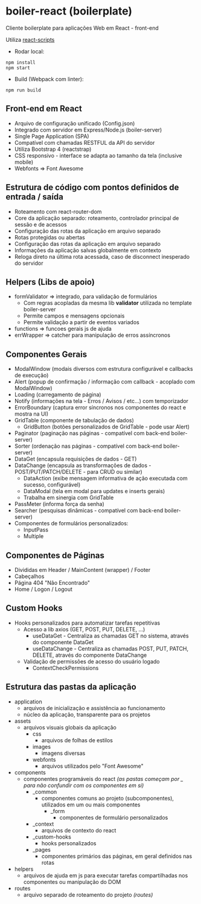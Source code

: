 # boiler-react (boilerplate)

Cliente boilerplate para aplicações Web em React - front-end

Utiliza [react-scripts](https://github.com/facebook/create-react-app)

* Rodar local:
```
npm install
npm start
```

* Build (Webpack com linter):
```
npm run build
```

## Front-end em React
  - Arquivo de configuração unificado (Config.json)
  - Integrado com servidor em Express/Node.js (boiler-server)
  - Single Page Application (SPA)
  - Compatível com chamadas RESTFUL da API do servidor
  - Utiliza Bootstrap 4 (reactstrap)
  - CSS responsivo - interface se adapta ao tamanho da tela (inclusive mobile)
  - Webfonts => Font Awesome

## Estrutura de código com pontos definidos de entrada / saída
  - Roteamento com react-router-dom
  - Core da aplicação separado: roteamento, controlador principal de sessão e de acessos
  - Configuração das rotas da aplicação em arquivo separado
  - Rotas protegidas ou abertas
  - Configuração das rotas da aplicação em arquivo separado
  - Informações da aplicação salvas globalmente em contexto
  - Reloga direto na última rota acessada, caso de disconnect inesperado do servidor

## Helpers (Libs de apoio)
  - formValidator => integrado, para validação de formulários
    + Com regras acopladas da mesma lib **validator** utilizada no template boiler-server
    + Permite campos e mensagens opcionais
    + Permite validação a partir de eventos variados
  - functions => funcoes gerais js de ajuda
  - errWrapper => catcher para manipulação de erros assíncronos

## Componentes Gerais
  - ModalWindow (modais diversos com estrutura configurável e callbacks de execução)
  - Alert (popup de confirmação / informação com callback - acoplado com ModalWindow)
  - Loading (carregamento de página)
  - Notify (informações na tela - Erros / Avisos / etc...) com temporizador
  - ErrorBoundary (captura error síncronos nos componentes do react e mostra na UI)
  - GridTable (componente de tabulação de dados)
    + GridButton (botões personalizados de GridTable - pode usar Alert)
  - Paginator (paginação nas páginas - compatível com back-end boiler-server)
  - Sorter (ordenação nas páginas - compatível com back-end boiler-server)
  - DataGet (encapsula requisições de dados - GET)
  - DataChange (encapsula as transformações de dados - POST/PUT/PATCH/DELETE - para CRUD ou similar)
    + DataAction (exibe mensagem informativa de ação executada com sucesso, configurável)
    + DataModal (tela em modal para updates e inserts gerais)
    + Trabalha em sinergia com GridTable
  - PassMeter (informa força da senha)
  - Searcher (pesquisas dinâmicas - compatível com back-end boiler-server)
  - Componentes de formulários personalizados:
    + InputPass
    + Multiple

## Componentes de Páginas
  - Divididas em Header / MainContent (wrapper) / Footer
  - Cabeçalhos
  - Página 404 "Não Encontrado"
  - Home / Logon / Logout

## Custom Hooks
  - Hooks personalizados para automatizar tarefas repetitivas
    + Acesso a lib axios (GET, POST, PUT, DELETE, ...)
      * useDataGet - Centraliza as chamadas GET no sistema, através do componente DataGet
      * useDataChange - Centraliza as chamadas POST, PUT, PATCH, DELETE, através do componente DataChange
    + Validação de permissões de acesso do usuário logado
      * ContextCheckPermissions

## Estrutura das pastas da aplicação
  - application
    + arquivos de inicialização e assistência ao funcionamento
    + núcleo da aplicação, transparente para os projetos
  - assets
    + arquivos visuais globais da aplicação
      * css
        - arquivos de folhas de estilos
      * images
        - imagens diversas
      * webfonts
        - arquivos utilizados pelo "Font Awesome"
  - components
    + componentes programáveis do react _(as pastas começam por _ para não confundir com os componentes em si)_
      + _common
        * componentes comuns ao projeto (subcomponentes), utilizados em um ou mais componentes
          - _form
            + componentes de formulário personalizados
      + _context
        * arquivos de contexto do react
      + _custom-hooks
        * hooks personalizados
      + _pages
        * componentes primários das páginas, em geral definidos nas rotas
  - helpers
    + arquivos de ajuda em js para executar tarefas compartilhadas nos componentes ou manipulação do DOM
  - routes
    + arquivo separado de roteamento do projeto _(routes)_
